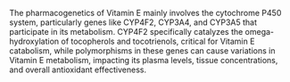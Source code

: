 The pharmacogenetics of Vitamin E mainly involves the cytochrome P450 system, particularly genes like CYP4F2, CYP3A4, and CYP3A5 that participate in its metabolism. CYP4F2 specifically catalyzes the omega-hydroxylation of tocopherols and tocotrienols, critical for Vitamin E catabolism, while polymorphisms in these genes can cause variations in Vitamin E metabolism, impacting its plasma levels, tissue concentrations, and overall antioxidant effectiveness.